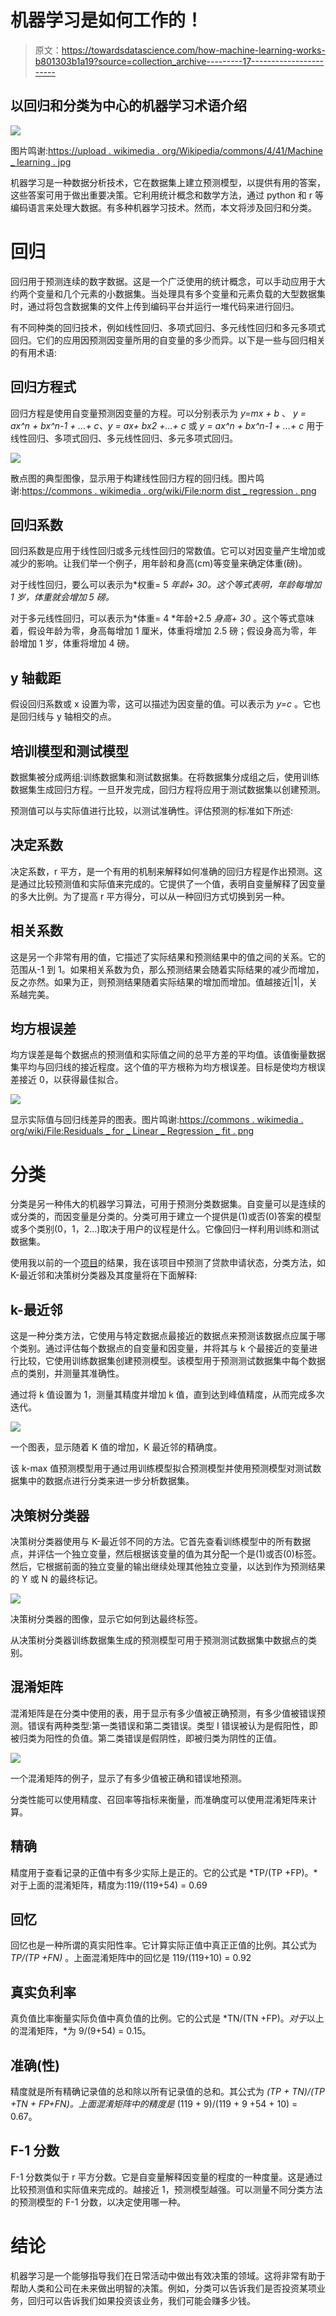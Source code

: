 # 机器学习是如何工作的！

> 原文：<https://towardsdatascience.com/how-machine-learning-works-b801303b1a19?source=collection_archive---------17----------------------->

## 以回归和分类为中心的机器学习术语介绍

![](img/7a59ccd278b0cda1877e27768a9fd132.png)

图片鸣谢:[https://upload . wikimedia . org/Wikipedia/commons/4/41/Machine _ learning . jpg](https://upload.wikimedia.org/wikipedia/commons/4/41/Machine_learning.jpg)

机器学习是一种数据分析技术，它在数据集上建立预测模型，以提供有用的答案，这些答案可用于做出重要决策。它利用统计概念和数学方法，通过 python 和 r 等编码语言来处理大数据。有多种机器学习技术。然而，本文将涉及回归和分类。

# 回归

回归用于预测连续的数字数据。这是一个广泛使用的统计概念，可以手动应用于大约两个变量和几个元素的小数据集。当处理具有多个变量和元素负载的大型数据集时，通过将包含数据集的文件上传到编码平台并运行一堆代码来进行回归。

有不同种类的回归技术，例如线性回归、多项式回归、多元线性回归和多元多项式回归。它们的应用因预测因变量所用的自变量的多少而异。以下是一些与回归相关的有用术语:

## 回归方程式

回归方程是使用自变量预测因变量的方程。可以分别表示为 *y=mx + b* 、 *y = ax^n + bx^n-1 + …+ c、y = ax+ bx2 +…+ c* 或 *y = ax^n + bx^n-1 + …+ c* 用于线性回归、多项式回归、多元线性回归、多元多项式回归。

![](img/2960db5559d5c2115ec27d65b94a3165.png)

散点图的典型图像，显示用于构建线性回归方程的回归线。图片鸣谢:[https://commons . wikimedia . org/wiki/File:norm dist _ regression . png](https://commons.wikimedia.org/wiki/File:Normdist_regression.png)

## 回归系数

回归系数是应用于线性回归或多元线性回归的常数值。它可以对因变量产生增加或减少的影响。让我们举一个例子，用年龄和身高(cm)等变量来确定体重(磅)。

对于线性回归，要么可以表示为*权重= 5 *年龄+ 30。这个等式表明，年龄每增加 1 岁，体重就会增加 5 磅。*

对于多元线性回归，可以表示为*体重= 4 *年龄+2.5 *身高+ 30* 。这个等式意味着，假设年龄为零，身高每增加 1 厘米，体重将增加 2.5 磅；假设身高为零，年龄增加 1 岁，体重将增加 4 磅。

## y 轴截距

假设回归系数或 x 设置为零，这可以描述为因变量的值。可以表示为 *y=c* 。它也是回归线与 y 轴相交的点。

## 培训模型和测试模型

数据集被分成两组:训练数据集和测试数据集。在将数据集分成组之后，使用训练数据集生成回归方程。一旦开发完成，回归方程将应用于测试数据集以创建预测。

预测值可以与实际值进行比较，以测试准确性。评估预测的标准如下所述:

## 决定系数

决定系数，r 平方，是一个有用的机制来解释如何准确的回归方程是作出预测。这是通过比较预测值和实际值来完成的。它提供了一个值，表明自变量解释了因变量的多大比例。为了提高 r 平方得分，可以从一种回归方式切换到另一种。

## 相关系数

这是另一个非常有用的值，它描述了实际结果和预测结果中的值之间的关系。它的范围从-1 到 1。如果相关系数为负，那么预测结果会随着实际结果的减少而增加，反之亦然。如果为正，则预测结果随着实际结果的增加而增加。值越接近|1|，关系越完美。

## 均方根误差

均方误差是每个数据点的预测值和实际值之间的总平方差的平均值。该值衡量数据集平均与回归线的接近程度。这个值的平方根称为均方根误差。目标是使均方根误差接近 0，以获得最佳拟合。

![](img/4a86d502a174353ee0cb767f000702fe.png)

显示实际值与回归线差异的图表。图片鸣谢:[https://commons . wikimedia . org/wiki/File:Residuals _ for _ Linear _ Regression _ fit . png](https://commons.wikimedia.org/wiki/File:Residuals_for_Linear_Regression_Fit.png)

# 分类

分类是另一种伟大的机器学习算法，可用于预测分类数据集。自变量可以是连续的或分类的，而因变量是分类的。分类可用于建立一个提供是(1)或否(0)答案的模型或多个类别(0，1，2…)取决于用户的议程是什么。它像回归一样利用训练和测试数据集。

使用我以前的一个[项目](https://github.com/MUbarak123-56/DataBEL/blob/master/LOAN%20PREDICTOR.ipynb)的结果，我在该项目中预测了贷款申请状态，分类方法，如 K-最近邻和决策树分类器及其度量将在下面解释:

## k-最近邻

这是一种分类方法，它使用与特定数据点最接近的数据点来预测该数据点应属于哪个类别。通过评估每个数据点的自变量和因变量，并将其与 k 个最接近的变量进行比较，它使用训练数据集创建预测模型。该模型用于预测测试数据集中每个数据点的类别，并测量其准确性。

通过将 k 值设置为 1，测量其精度并增加 k 值，直到达到峰值精度，从而完成多次迭代。

![](img/5bfc04b2608fe6073a445ccfbb2dacb0.png)

一个图表，显示随着 K 值的增加，K 最近邻的精确度。

该 k-max 值预测模型用于通过用训练模型拟合预测模型并使用预测模型对测试数据集中的数据点进行分类来进一步分析数据集。

## 决策树分类器

决策树分类器使用与 K-最近邻不同的方法。它首先查看训练模型中的所有数据点，并评估一个独立变量，然后根据该变量的值为其分配一个是(1)或否(0)标签。然后，它根据前面的独立变量的输出继续处理其他独立变量，以达到作为预测结果的 Y 或 N 的最终标记。

![](img/04df9da212bf2600b0731e8ed397bf87.png)

决策树分类器的图像，显示它如何到达最终标签。

从决策树分类器训练数据集生成的预测模型可用于预测测试数据集中数据点的类别。

## 混淆矩阵

混淆矩阵是在分类中使用的表，用于显示有多少值被正确预测，有多少值被错误预测。错误有两种类型:第一类错误和第二类错误。类型 I 错误被认为是假阳性，即被归类为阳性的负值。第二类错误是假阴性，即被归类为阴性的正值。

![](img/da63f81f0e1c955ab34832c142649ec7.png)

一个混淆矩阵的例子，显示了有多少值被正确和错误地预测。

分类性能可以使用精度、召回率等指标来衡量，而准确度可以使用混淆矩阵来计算。

## 精确

精度用于查看记录的正值中有多少实际上是正的。它的公式是 *TP/(TP +FP)。*对于上面的混淆矩阵，精度为:119/(119+54) = 0.69

## 回忆

回忆也是一种所谓的真实阳性率。它计算实际正值中真正正值的比例。其公式为 *TP/(TP +FN)* 。上面混淆矩阵中的回忆是 119/(119+10) = 0.92

## 真实负利率

真负值比率衡量实际负值中真负值的比例。它的公式是 *TN/(TN +FP)。*对于*以上的混淆矩阵，*为 9/(9+54) = 0.15。

## 准确(性)

精度就是所有精确记录值的总和除以所有记录值的总和。其公式为 *(TP + TN)/(TP +TN + FP+FN)。上面混淆矩阵中的精度是* (119 + 9)/(119 + 9 +54 + 10) = 0.67。

## F-1 分数

F-1 分数类似于 r 平方分数。它是自变量解释因变量的程度的一种度量。这是通过比较预测值和实际值来完成的。越接近 1，预测模型越强。可以测量不同分类方法的预测模型的 F-1 分数，以决定使用哪一种。

# 结论

机器学习是一个能够指导我们在日常活动中做出有效决策的领域。这将非常有助于帮助人类和公司在未来做出明智的决策。例如，分类可以告诉我们是否投资某项业务，回归可以告诉我们如果投资该业务，我们可能会赚多少钱。
